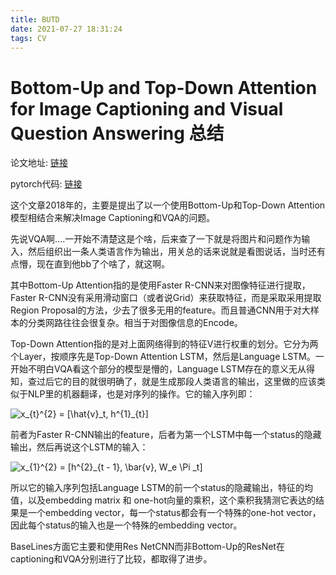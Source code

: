 ```yaml
---
title: BUTD
date: 2021-07-27 18:31:24
tags: CV
---
```


# Bottom-Up and Top-Down Attention for Image Captioning and Visual Question Answering 总结

论文地址: <a href = 'https://arxiv.org/pdf/1707.07998.pdf'>链接</a>

pytorch代码: <a href = 'https://github.com/ezeli/BUTD_model'>链接</a>

这个文章2018年的，主要是提出了以一个使用Bottom-Up和Top-Down Attention模型相结合来解决Image Captioning和VQA的问题。

先说VQA啊....一开始不清楚这是个啥，后来查了一下就是将图片和问题作为输入，然后组织出一条人类语言作为输出，用关总的话来说就是看图说话，当时还有点懵，现在直到他bb了个啥了，就这啊。

其中Bottom-Up Attention指的是使用Faster R-CNN来对图像特征进行提取，Faster R-CNN没有采用滑动窗口（或者说Grid）来获取特征，而是采取采用提取Region Proposal的方法，少去了很多无用的feature。而且普通CNN用于对大样本的分类网路往往会很复杂。相当于对图像信息的Encode。

Top-Down Attention指的是对上面网络得到的特征V进行权重的划分。它分为两个Layer，按顺序先是Top-Down Attention LSTM，然后是Language LSTM。一开始不明白VQA看这个部分的模型是懵的，Language LSTM存在的意义无从得知，查过后它的目的就很明确了，就是生成那段人类语言的输出，这里做的应该类似于NLP里的机器翻译，也是对序列的操作。它的输入序列即：

<a target="_blank"><img src="https://latex.codecogs.com/gif.latex?x_{t}^{2}&space;=&space;[\hat{v}_t,&space;h^{1}_{t}]" title="x_{t}^{2} = [\hat{v}_t, h^{1}_{t}]" /></a>

前者为Faster R-CNN输出的feature，后者为第一个LSTM中每一个status的隐藏输出，然后再说这个LSTM的输入：

<a target="_blank"><img src="https://latex.codecogs.com/gif.latex?x_{1}^{2}&space;=&space;[h^{2}_{t&space;-&space;1},&space;\bar{v},&space;W_e&space;\Pi&space;_t]" title="x_{1}^{2} = [h^{2}_{t - 1}, \bar{v}, W_e \Pi _t]" /></a>

所以它的输入序列包括Language LSTM的前一个status的隐藏输出，特征的均值，以及embedding matrix 和 one-hot向量的乘积，这个乘积我猜测它表达的结果是一个embedding vector，每一个status都会有一个特殊的one-hot vector，因此每个status的输入也是一个特殊的embedding vector。

BaseLines方面它主要和使用Res NetCNN而非Bottom-Up的ResNet在captioning和VQA分别进行了比较，都取得了进步。